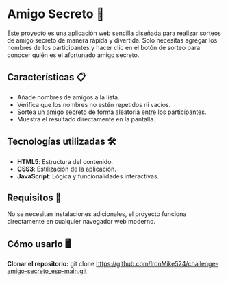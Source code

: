 # Amigo Secreto 🎁

Este proyecto es una aplicación web sencilla diseñada para realizar sorteos de amigo secreto de manera rápida y divertida. Solo necesitas agregar los nombres de los participantes y hacer clic en el botón de sorteo para conocer quién es el afortunado amigo secreto.

## Características 📋

- Añade nombres de amigos a la lista.
- Verifica que los nombres no estén repetidos ni vacíos.
- Sortea un amigo secreto de forma aleatoria entre los participantes.
- Muestra el resultado directamente en la pantalla.

## Tecnologías utilizadas 🛠️

- **HTML5**: Estructura del contenido.
- **CSS3**: Estilización de la aplicación.
- **JavaScript**: Lógica y funcionalidades interactivas.

## Requisitos 🚀

No se necesitan instalaciones adicionales, el proyecto funciona directamente en cualquier navegador web moderno.

## Cómo usarlo 🖥️

**Clonar el repositorio:**
   git clone https://github.com/IronMike524/challenge-amigo-secreto_esp-main.git
